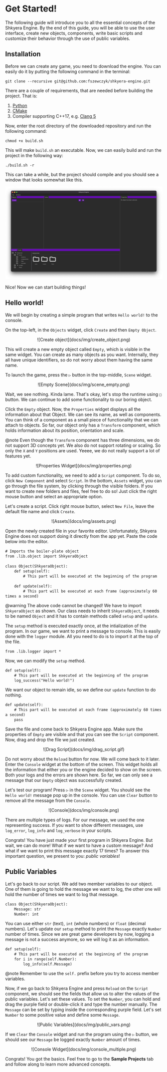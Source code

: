 # Get Started!

The following guide will introduce you to all the essential concepts of the Shkyera Engine. By the end of this guide, you will be able to use the user interface, create new objects, components, write basic scripts and customize their behavior through the use of public variables.

## Installation

Before we can create any game, you need to download the engine. You can easily do it by putting the following command in the terminal:

```
git clone --recursive git@github.com:fszewczyk/shkyera-engine.git
```

There are a couple of requirements, that are needed before building the project. That is:

1. [Python](https://www.python.org/)
2. [CMake](https://cmake.org/)
3. Compiler supporting C++17, e.g. [Clang 5](https://releases.llvm.org/download.html)

Now, enter the root directory of the downloaded repository and run the following command:

```
chmod +x build.sh
```

This will make `build.sh` an executable. Now, we can easily build and run the project in the following way:

```
./build.sh -r
```

This can take a while, but the project should compile and you should see a window that looks somewhat like this.

![Default Window](docs/img/empty_window.png)

Nice! Now we can start building things!

## Hello world!

We will begin by creating a simple program that writes `Hello world!` to the console.

On the top-left, in the `Objects` widget, click `Create` and then `Empty Object`.

<div align="center">
![Create object](docs/img/create_object.png)
</div>

This will create a new empty object called `Empty`, which is visible in the same widget. You can create as many objects as you want. Internally, they all have unique identifiers, so do not worry about them having the same name.

To launch the game, press the `▷` button in the top-middle, `Scene` widget.

<div align="center">
![Empty Scene](docs/img/scene_empty.png)
</div>

Wait, we see nothing. Kinda lame. That's okay, let's stop the runtime using `□` button. We can continue to add some functionality to our boring object.

Click the `Empty` object. Now, the `Properties` widget displays all the information about that Object. We can see its name, as well as components. You can think of a component as a small piece of functionality that we can attach to objects. So far, our object only has a `Transform` component, which holds information about its position, orientation and scale.

@note Even though the `Transform` component has three dimensions, we do not support 3D concepts yet. We also do not support rotating or scaling. So only the `X` and `Y` positions are used. Yeeee, we do not really support a lot of features yet.

<div align="center">
![Properties Widget](docs/img/properties.png)
</div>

To add custom functionality, we need to add a `Script` component. To do so, click `New Component` and select `Script`. In the bottom, `Assets` widget, you can go through the file system, by clicking through the visible folders. If you want to create new folders and files, feel free to do so! Just click the right mouse button and select an appropriate option.

Let's create a script. Click right mouse button, select `New File`, leave the default file name and click `Create`.

<div align="center">
![Assets](docs/img/assets.png)
</div>

Open the newly created file in your favorite editor. Unfortunately, Shkyera Engine does not support doing it directly from the app yet. Paste the code below into the editor.

```
# Imports the boiler-plate object
from .lib.object import ShkyeraObject

class Object(ShkyeraObject):
    def setup(self):
        # This part will be executed at the beginning of the program

    def update(self):
        # This part will be executed at each frame (approximately 60 times a second)
```

@warning The above code cannot be changed! We have to import `ShkyeraObject` as shown. Our class needs to inherit `ShkyeraObject`, it needs to be named `Object` and it has to contain methods called `setup` and `update`.

The `setup` method is executed exactly once, at the intialization of the program. In our game, we want to print a message to console. This is easily done with the `logger` module. All you need to do is to import it at the top of the file.

```
from .lib.logger import *
```

Now, we can modify the `setup` method.

```
def setup(self):
    # This part will be executed at the beginning of the program
    log_success("Hello world!")
```

We want our object to remain idle, so we define our `update` function to do nothing.

```
def update(self):
    # This part will be executed at each frame (approximately 60 times a second)
    pass
```

Save the file and come back to Shkyera Engine app. Make sure the properties of `Empty` are visible and that you can see the `Script` component. Now, drag and drop the file we just created.

<div align="center">
![Drag Script](docs/img/drag_script.gif)
</div>

Do not worry about the `Reload` button for now. We will come back to it later. Enter the `Console` widget at the bottom of the screen. This widget holds all the information that either you or the engine decided to show on the screen. Both your logs and the errors are shown here. So far, we can only see a message that our `Empty` object was successfully created.

Let's test our program! Press `▷` in the `Scene` widget. You should see the `Hello world!` message pop up in the console. You can use `Clear` button to remove all the message from the `Console`.

<div align="center">
![Console](docs/img/console.png)
</div>

There are multiple types of logs. For our message, we used the one representing success. If you want to show different messages, use `log_error`, `log_info` and `log_verbose` in your scripts.

Congrats! You have just made your first program in Shkyera Engine. But wait, we can do more! What if we want to have a custom message? And what if we want to print this message exactly 17 times? To answer this important question, we present to you: _public variables_!

## Public Variables

Let's go back to our script. We add two member variables to our object. One of them is going to hold the message we want to log, the other one will hold the number of times we want to log that message.

```
class Object(ShkyeraObject):
    Message: str
    Number: int
```

You can use either `str` (text), `int` (whole numbers) or `float` (decimal numbers). Let's update our `setup` method to print the `Message` exactly `Number` number of times. Since we are great game developers by now, logging a message is not a success anymore, so we will log it as an information.

```
def setup(self):
    # This part will be executed at the beginning of the program
    for i in range(self.Number):
        log_info(self.Message)
```

@note Remember to use the `self.` prefix before you try to access member variables.

Now, if we go back to Shkyera Engine and press `Reload` on the `Script` component, we should see the fields that allow us to alter the values of the public variables. Let's set these values. To set the `Number`, you can hold and drag the purple field or double-click it and type the number manually. The `Message` can be set by typing inside the corresponding purple field. Let's set `Number` to some positive value and define some `Message`.

<div align="center">
![Public Variables](docs/img/public_vars.png)
</div>

If we `Clear` the `Console` widget and run the program using the `▷` button, we should see our `Message` be logged exactly `Number` amount of times.

<div align="center">
![Console Widget](docs/img/console_multiple.png)
</div>

Congrats! You got the basics. Feel free to go to the **Sample Projects** tab and follow along to learn more advanced concepts.
